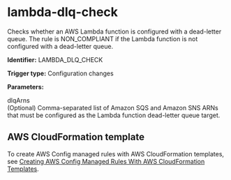 # lambda\-dlq\-check<a name="lambda-dlq-check"></a>

Checks whether an AWS Lambda function is configured with a dead\-letter queue\. The rule is NON\_COMPLIANT if the Lambda function is not configured with a dead\-letter queue\.

**Identifier:** LAMBDA\_DLQ\_CHECK

**Trigger type:** Configuration changes

**Parameters:**

 dlqArns  
\(Optional\) Comma\-separated list of Amazon SQS and Amazon SNS ARNs that must be configured as the Lambda function dead\-letter queue target\.

## AWS CloudFormation template<a name="w4aac13c29c17d199c13"></a>

To create AWS Config managed rules with AWS CloudFormation templates, see [Creating AWS Config Managed Rules With AWS CloudFormation Templates](aws-config-managed-rules-cloudformation-templates.md)\.